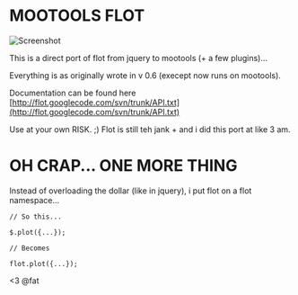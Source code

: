 MOOTOOLS FLOT
=============

![Screenshot](http://f.cl.ly/items/323p1i3R1J0o2F1w0n0m/Screen%20shot%202011-03-10%20at%2010.59.32%20AM.png)

This is a direct port of flot from jquery to mootools (+ a few plugins)...

Everything is as originally wrote in v 0.6 (execept now runs on mootools).

Documentation can be found here [http://flot.googlecode.com/svn/trunk/API.txt](http://flot.googlecode.com/svn/trunk/API.txt)

Use at your own RISK. ;) Flot is still teh jank + and i did this port at like 3 am.

OH CRAP... ONE MORE THING
=========================

Instead of overloading the dollar (like in jquery), i put flot on a flot namespace...

    // So this...

    $.plot({...});
   
    // Becomes

    flot.plot({...});


<3 @fat
